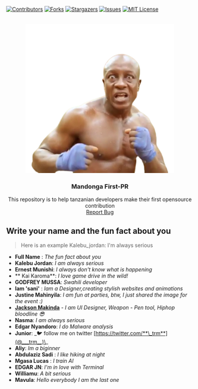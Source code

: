 [![Contributors][contributors-shield]][contributors-url]
[![Forks][forks-shield]][forks-url]
[![Stargazers][stars-shield]][stars-url]
[![Issues][issues-shield]][issues-url]
[![MIT License][license-shield]][license-url]

<br />
<div align="center">
  <a href="https://github.com/makindajack/Mandonga-first-PR">
    <img src="./assets/img/mandonga-logo.png" alt="Mtu-kazi" width="400" height="auto">
  </a>
  <h3 align="center">Mandonga First-PR</h3>

  <p align="center">
    This repository is to help tanzanian developers make their first opensource contribution
    <br />
    <a href="https://github.com/Neurotech-HQ/Mandonga-first-PR/issues">Report Bug</a>
  </p>
</div>

## Write your name and the fun fact about you

> Here is an example Kalebu_jordan: I'm always serious

- **Full Name** : _The fun fact about you_
- **Kalebu Jordan**: _I am always serious_
- **Ernest Munishi**: _I always don't know what is happening_
- ** Kai Karoma**: _I love game drive in the wild!_
- **GODFREY MUSSA**: _Swahili developer_
- **Iam 'sani'** : _Iam a Designer,creating stylish websites and animations_
- **Justine Mahinyila**: _I am fun at parties, btw, I just shared the image for the event :)_
- [**Jackson Makinda**](https://twitter.com/makindajack) - _I am UI Designer, Weapon - Pen tool, Hiphop bloodline 😎_
- **Nasma**: _I am always serious_
- **Edgar Nyandoro**: _I do Malware analysis_
- **Junior**: \_🐦 follow me on twitter [https://twitter.com/**\_trm**](@___trm__)\_
- **Aliy**: _Im a biginner_
- **Abdulaziz Sadi** : _I like hiking at night_
- **Mgasa Lucas** : _I train AI_
- **EDGAR JN**: _I'm in love with Terminal_
- **Williamu**: _A bit serious_
- **Mavula**: *Hello everybody I am the last one*

<!-- MARKDOWN LINKS & IMAGES -->
<!-- https://www.markdownguide.org/basic-syntax/#reference-style-links -->

[contributors-shield]: https://img.shields.io/github/contributors/Neurotech-HQ/Mandonga-first-PR.svg?style=for-the-badge
[contributors-url]: https://github.com/Neurotech-HQ/Mandonga-first-PR/graphs/contributors
[forks-shield]: https://img.shields.io/github/forks/Neurotech-HQ/Mandonga-first-PR.svg?style=for-the-badge
[forks-url]: https://github.com/Neurotech-HQ/Mandonga-first-PR/network/members
[stars-shield]: https://img.shields.io/github/stars/Neurotech-HQ/Mandonga-first-PR.svg?style=for-the-badge
[stars-url]: https://github.com/Neurotech-HQ/Mandonga-first-PR/stargazers
[issues-shield]: https://img.shields.io/github/issues/Neurotech-HQ/Mandonga-first-PR.svg?style=for-the-badge
[issues-url]: https://github.com/Neurotech-HQ/Mandonga-first-PR/issues
[license-shield]: https://img.shields.io/github/license/Neurotech-HQ/Mandonga-first-PR.svg?style=for-the-badge
[license-url]: https://github.com/Neurotech-HQ/Mandonga-first-PR/blob/master/LICENSE.txt